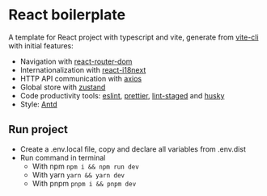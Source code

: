 # React boilerplate

A template for React project with typescript and vite, generate from [vite-cli](https://vitejs.dev/guide/cli) with initial features:

- Navigation with [react-router-dom](https://reactrouter.com/en/main)
- Internationalization with [react-i18next](https://react.i18next.com/latest/using-with-hooks)
- HTTP API communication with [axios](https://axios-http.com/vi/docs/intro)
- Global store with [zustand](https://docs.pmnd.rs/zustand/getting-started/introduction)
- Code productivity tools: [eslint](https://eslint.org), [prettier](https://prettier.io), [lint-staged](https://www.npmjs.com/package/lint-staged) and [husky](https://www.npmjs.com/package/husky)
- Style: [Antd](https://ant.design)

## Run project

- Create a .env.local file, copy and declare all variables from .env.dist
- Run command in terminal
  - With npm `npm i && npm run dev`
  - With yarn `yarn && yarn dev`
  - With pnpm `pnpm i && pnpm dev`
